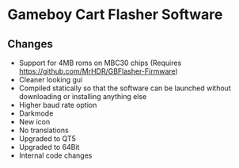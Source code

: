 Gameboy Cart Flasher Software
====================================

Changes
---------------------------------
- Support for 4MB roms on MBC30 chips (Requires https://github.com/MrHDR/GBFlasher-Firmware)
- Cleaner looking gui
- Compiled statically so that the software can be launched without downloading or installing anything else
- Higher baud rate option
- Darkmode
- New icon
- No translations
- Upgraded to QT5
- Upgraded to 64Bit
- Internal code changes
